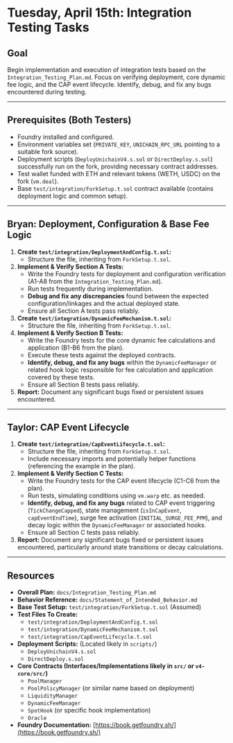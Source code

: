 # Tuesday, April 15th: Integration Testing Tasks

## Goal

Begin implementation and execution of integration tests based on the `Integration_Testing_Plan.md`. Focus on verifying deployment, core dynamic fee logic, and the CAP event lifecycle. Identify, debug, and fix any bugs encountered during testing.

---

## Prerequisites (Both Testers)

* Foundry installed and configured.
* Environment variables set (`PRIVATE_KEY`, `UNICHAIN_RPC_URL` pointing to a suitable fork source).
* Deployment scripts (`DeployUnichainV4.s.sol` or `DirectDeploy.s.sol`) successfully run on the fork, providing necessary contract addresses.
* Test wallet funded with ETH and relevant tokens (WETH, USDC) on the fork (`vm.deal`).
* Base `test/integration/ForkSetup.t.sol` contract available (contains deployment logic and common setup).

---

## Bryan: Deployment, Configuration & Base Fee Logic

1. **Create `test/integration/DeploymentAndConfig.t.sol`:**
    * Structure the file, inheriting from `ForkSetup.t.sol`.
2. **Implement & Verify Section A Tests:**
    * Write the Foundry tests for deployment and configuration verification (A1-A8 from the `Integration_Testing_Plan.md`).
    * Run tests frequently during implementation.
    * **Debug and fix any discrepancies** found between the expected configuration/linkages and the actual deployed state.
    * Ensure all Section A tests pass reliably.
3. **Create `test/integration/DynamicFeeMechanism.t.sol`:**
    * Structure the file, inheriting from `ForkSetup.t.sol`.
4. **Implement & Verify Section B Tests:**
    * Write the Foundry tests for the core dynamic fee calculations and application (B1-B6 from the plan).
    * Execute these tests against the deployed contracts.
    * **Identify, debug, and fix any bugs** within the `DynamicFeeManager` or related hook logic responsible for fee calculation and application covered by these tests.
    * Ensure all Section B tests pass reliably.
5. **Report:** Document any significant bugs fixed or persistent issues encountered.

---

## Taylor: CAP Event Lifecycle

1. **Create `test/integration/CapEventLifecycle.t.sol`:**
    * Structure the file, inheriting from `ForkSetup.t.sol`.
    * Include necessary imports and potentially helper functions (referencing the example in the plan).
2. **Implement & Verify Section C Tests:**
    * Write the Foundry tests for the CAP event lifecycle (C1-C6 from the plan).
    * Run tests, simulating conditions using `vm.warp` etc. as needed.
    * **Identify, debug, and fix any bugs** related to CAP event triggering (`TickChangeCapped`), state management (`isInCapEvent`, `capEventEndTime`), surge fee activation (`INITIAL_SURGE_FEE_PPM`), and decay logic within the `DynamicFeeManager` or associated hooks.
    * Ensure all Section C tests pass reliably.
3. **Report:** Document any significant bugs fixed or persistent issues encountered, particularly around state transitions or decay calculations.

---

## Resources

* **Overall Plan:** `docs/Integration_Testing_Plan.md`
* **Behavior Reference:** `docs/Statement_of_Intended_Behavior.md`
* **Base Test Setup:** `test/integration/ForkSetup.t.sol` (Assumed)
* **Test Files To Create:**
  * `test/integration/DeploymentAndConfig.t.sol`
  * `test/integration/DynamicFeeMechanism.t.sol`
  * `test/integration/CapEventLifecycle.t.sol`
* **Deployment Scripts:** (Located likely in `scripts/`)
  * `DeployUnichainV4.s.sol`
  * `DirectDeploy.s.sol`
* **Core Contracts (Interfaces/Implementations likely in `src/` or `v4-core/src/`)**
  * `PoolManager`
  * `PoolPolicyManager` (or similar name based on deployment)
  * `LiquidityManager`
  * `DynamicFeeManager`
  * `SpotHook` (or specific hook implementation)
  * `Oracle`
* **Foundry Documentation:** [https://book.getfoundry.sh/](https://book.getfoundry.sh/) 